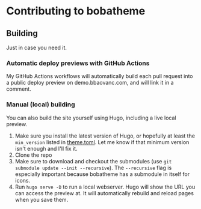 # Contributing to bobatheme

## Building

Just in case you need it.

### Automatic deploy previews with GitHub Actions

My GitHub Actions workflows will automatically build each pull request into a
public deploy preview on demo.bbaovanc.com, and will link it in a comment.

### Manual (local) building

You can also build the site yourself using Hugo, including a live local preview.

1. Make sure you install the latest version of Hugo, or hopefully at least the
   `min_version` listed in
   [theme.toml](https://github.com/BBaoVanC/bobatheme/blob/master/theme.toml#L11).
   Let me know if that minimum version isn't enough and I'll fix it.
2. Clone the repo
3. Make sure to download and checkout the submodules (use `git submodule update
   --init --recursive`). The `--recursive` flag is especially important because
   bobatheme has a submodule in itself for icons.
4. Run `hugo serve -D` to run a local webserver. Hugo will show the URL you can
   access the preview at. It will automatically rebuild and reload pages when
   you save them.
